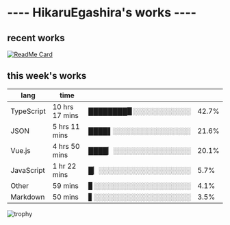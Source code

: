 # ---- HikaruEgashira's works ----

## recent works

[![ReadMe Card](https://github-readme-stats.vercel.app/api/pin/?username=twin-te&repo=twinte-front)](https://github.com/twin-te/twinte-front)

## this week's works

| lang        | time           |                       |        |
| ----------- | -------------- | --------------------- | ------ |
| TypeScript  | 10 hrs 17 mins | ████████▉░░░░░░░░░░░░ |  42.7% |
| JSON        | 5 hrs 11 mins  | ████▌░░░░░░░░░░░░░░░░ |  21.6% |
| Vue.js      | 4 hrs 50 mins  | ████▏░░░░░░░░░░░░░░░░ |  20.1% |
| JavaScript  | 1 hr 22 mins   | █▏░░░░░░░░░░░░░░░░░░░ |   5.7% |
| Other       | 59 mins        | ▊░░░░░░░░░░░░░░░░░░░░ |   4.1% |
| Markdown    | 50 mins        | ▋░░░░░░░░░░░░░░░░░░░░ |   3.5% |

![trophy](https://github-profile-trophy.vercel.app/?username=HikaruEgashira&theme=flat)
